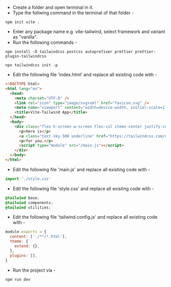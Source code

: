 - Create a folder and open terminal in it.
- Type the follwing command in the terminal of that folder -

```
npm init vite .
```

- Enter any package name e.g. vite-tailwind, select framework and variant as "vanilla".
- Run the following commands -

```
npm install -D tailwindcss postcss autoprefixer prettier prettier-plugin-tailwindcss
```

```
npx tailwindcss init -p
```

- Edit the following file 'index.html' and replace all existing code with -

```html
<!DOCTYPE html>
<html lang="en">
  <head>
    <meta charset="UTF-8" />
    <link rel="icon" type="image/svg+xml" href="favicon.svg" />
    <meta name="viewport" content="width=device-width, initial-scale=1.0" />
    <title>Vite-Tailwind App</title>
  </head>
  <body>
    <div class="flex h-screen w-screen flex-col items-center justify-center bg-slate-900 text-xl text-white">
      <p>Here is</p>
      <a class="text-sky-500 underline" href="https://tailwindcss.com/docs/text-align">tailwindcss docs</a>
      <p>for you.</p>
      <script type="module" src="/main.js"></script>
    </div>
  </body>
</html>
```

- Edit the following file 'main.js' and replace all existing code with -

```js
import './style.css'
```

- Edit the following file 'style.css' and replace all existing code with -

```css
@tailwind base;
@tailwind components;
@tailwind utilities;
```

- Edit the following file 'tailwind.config.js' and replace all existing code with -

```js
module.exports = {
  content: ['./**/*.html'],
  theme: {
    extend: {},
  },
  plugins: [],
}
```

- Run the project via -

```
npm run dev
```
